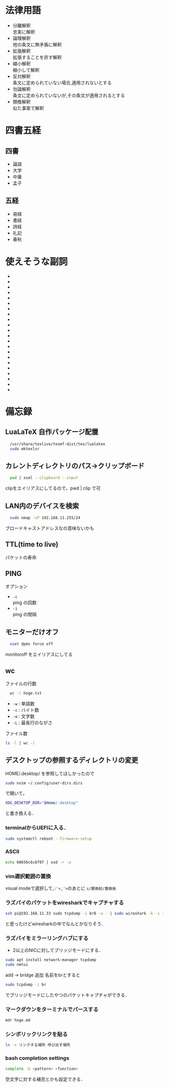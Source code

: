 # 法律用語
- 分離解釈  
忠実に解釈
- 論理解釈  
他の条文に無矛盾に解釈
- 拡張解釈  
拡張することを許す解釈
- 縮小解釈   
縮小して解釈
- 反対解釈  
条文に定められていない場合,適用されないとする
- 勿論解釈   
条文に定められていないが,その条文が適用されるとする
- 類推解釈  
似た事案で解釈

# 四書五経
## 四書
- 論語
- 大学
- 中庸
- 孟子

## 五経
- 易経
- 書経
- 詩経
- 礼記
- 春秋

# 使えそうな副詞
- 
-
-
-
-
-
-
-
-
-
-
-
-
-
-
-
-
-
-
-
-
-
 
# 備忘録
## LuaLaTeX 自作パッケージ配置  
```sh
  /usr/share/texlive/texmf-dist/tex/lualatex  
  sudo mktexlsr
```

## カレントディレクトリのパス→クリップボード  
```sh
  pwd | xsel --clipboard --input  
```
clipをエイリアスにしてるので，pwd | clip で可  

## LAN内のデバイスを検索  
```sh
  sudo nmap -sP 192.168.11.255/24
```
ブロードキャストアドレスなの意味ないかも

## TTL(time to live)  
パケットの寿命

## PING  
  オプション
  - ` -c `  
  ping の回数
  - ` -i `  
  ping の間隔

## モニターだけオフ
```sh
  xset dpms force off
```
monitoroff をエイリアスにしてる

## wc
ファイルの行数
```sh
  wc -l hoge.txt
```


- ` -w `  : 単語数
- ` -c `  : バイト数
- ` -m `  : 文字数
- ` -L ` : 最長行のながさ

ファイル数
```sh
ls -l | wc -l
```
## デスクトップの参照するディレクトリの変更
HOME/.desktop/ を参照してほしかったので
```sh
sudo nvim ~/.config/user-dirs.dirs
```
で開いて，
```sh
XDG_DESKTOP_DIR="$Home/.desktop"
```
と書き換える．

### terminalからUEFIに入る．
```sh
sudo systemctl reboot --firmware-setup
```
### ASCII
```sh
echo 68656c6c6f07 | xxd -r -p 
```
### vim選択範囲の置換
visual modeで選択して,` :'<,'> `のあとに ` s/置換前/置換後 `

### ラズパイのパケットをwiresharkでキャプチャする
```sh
ssh pi@192.168.11.33 sudo tcpdump -i br0 -w - | sudo wireshark -k -i -
```
と思ったけどwiresharkの中でなんとかなりそう．

### ラズパイをミラーリングハブにする
- 2以上のNICに対してブリッジモードにする．
```sh
sudo apt install network-manager tcpdump
sudo nmtui
```
add -> bridge 追加
名前をbrとすると
```sh
sudo tcpdump -i br
```
でブリッジモードにしたやつのパケットキャプチャができる．

### マークダウンをターミナルでパースする
```sh
mdr hoge.md
```
 
### シンボリックリンクを貼る
```sh
ln -s リンクする場所 呼び出す場所
```

### bash completion settings
```sh
complete -G <pattern> <function>
```
空文字に対する補完とかも設定できる．

